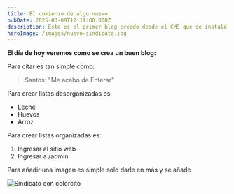 ```yaml
---
title: El comienzo de algo nuevo
pubDate: 2025-03-09T12:11:00.000Z
description: Este es el primer blog creado desde el CMS que se instaló
heroImage: /images/nuevo-sindicato.jpg
---
```

**El día de hoy veremos como se crea un buen blog:**



Para citar es tan simple como:

> Santos: "Me acabo de Enterar"



Para crear listas desorganizadas es:

* Leche
* Huevos
* Arroz



Para crear listas organizadas es:

1. Ingresar al sitio web
2. Ingresar a /admin



Para añadir una imagen es simple solo darle en más y se añade 

![Sindicato con colorcito](https://encrypted-tbn0.gstatic.com/images?q=tbn:ANd9GcQSvWxfs1GHPyvqdrBlQ6FmTF_g-1TIZzluMIVE1fMxDPwwz0MfB6y7j3XpUk1W3_KuM-U&usqp=CAU "Imagen insertada vv")
